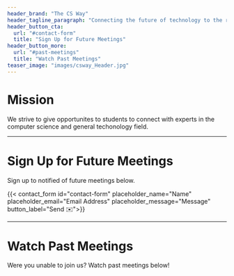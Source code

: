 ```yaml
---
header_brand: "The CS Way"
header_tagline_paragraph: "Connecting the future of technology to the researchers of today"
header_button_cta:
  url: "#contact-form"
  title: "Sign Up for Future Meetings"
header_button_more:
  url: "#past-meetings"
  title: "Watch Past Meetings"
teaser_image: "images/csway_Header.jpg" 
---
```


# Mission

We strive to give opportunites to students to connect with experts in the computer science and general techonology field. 

---
# Sign Up for Future Meetings

Sign up to notified of future meetings below.

{{< contact_form id="contact-form" placeholder_name="Name" placeholder_email="Email Address" placeholder_message="Message" button_label="Send ✉️">}}

---
# Watch Past Meetings

Were you unable to join us? Watch past meetings below!